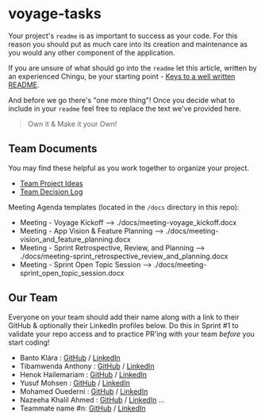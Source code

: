 # voyage-tasks

Your project's `readme` is as important to success as your code. For 
this reason you should put as much care into its creation and maintenance
as you would any other component of the application.

If you are unsure of what should go into the `readme` let this article,
written by an experienced Chingu, be your starting point - 
[Keys to a well written README](https://tinyurl.com/yk3wubft).

And before we go there's "one more thing"! Once you decide what to include
in your `readme` feel free to replace the text we've provided here.

> Own it & Make it your Own!

## Team Documents

You may find these helpful as you work together to organize your project.

- [Team Project Ideas](./docs/team_project_ideas.md)
- [Team Decision Log](./docs/team_decision_log.md)

Meeting Agenda templates (located in the `/docs` directory in this repo):

- Meeting - Voyage Kickoff --> ./docs/meeting-voyage_kickoff.docx
- Meeting - App Vision & Feature Planning --> ./docs/meeting-vision_and_feature_planning.docx
- Meeting - Sprint Retrospective, Review, and Planning --> ./docs/meeting-sprint_retrospective_review_and_planning.docx
- Meeting - Sprint Open Topic Session --> ./docs/meeting-sprint_open_topic_session.docx

## Our Team

Everyone on your team should add their name along with a link to their GitHub
& optionally their LinkedIn profiles below. Do this in Sprint #1 to validate
your repo access and to practice PR'ing with your team *before* you start
coding!

- Banto Klára : [GitHub](https://github.com/bantoklara) / [LinkedIn](https://www.linkedin.com/in/banto-laczi-klara/)
- Tibamwenda Anthony : [GitHub](https://github.com/AskTiba) / [LinkedIn](https://www.linkedin.com/in/tibamwenda-anthony-64144820b/)
- Henok Hailemariam : [GitHub](https://github.com/henokkhm) / [LinkedIn](https://www.linkedin.com/in/henokkhm)
- Yusuf Mohsen : [GitHub](https://github.com/yusufmohsiin) / [LinkedIn](https://www.linkedin.com/in/yusuf-mohsiin/)
- Mohamed Ouederni : [GitHub](https://github.com/9-barristanselmy-9) / [LinkedIn](https://www.linkedin.com/in/mohamed-ouederni-0bb11ab4) 
- Nazeeha Khalil Ahmed : [GitHub](https://github.com/nazeeha-kb) / [LinkedIn](https://www.linkedin.com/in/nazeeha-kb/) 
   ...
- Teammate name #n: [GitHub](https://github.com/ghaccountname) / [LinkedIn](https://linkedin.com/in/liaccountname)

